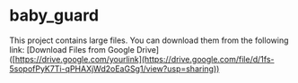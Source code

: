 # baby_guard
This project contains large files. You can download them from the following link:
[Download Files from Google Drive] ([https://drive.google.com/yourlink](https://drive.google.com/file/d/1fs-5sopofPyK7Ti-qPHAXjWd2oEaGSg1/view?usp=sharing))
